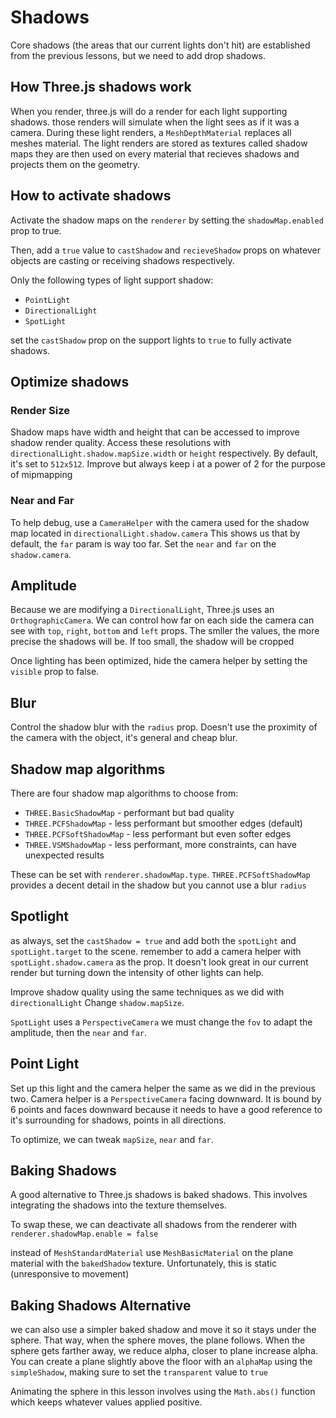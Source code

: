 # Shadows
Core shadows (the areas that our current lights don't hit) are established from the previous lessons, but we need to add drop shadows. 

##  How Three.js shadows work
When you render, three.js will do a render for each light supporting shadows. those renders will simulate when the light sees as if it was a camera. 
During these light renders, a `MeshDepthMaterial` replaces all meshes material.
The light renders are stored as textures called shadow maps
they are then used on every material that recieves shadows and projects them on the geometry.

## How to activate shadows
Activate the shadow maps on the `renderer` by setting the `shadowMap.enabled` prop to true. 

Then, add a `true` value to `castShadow` and `recieveShadow` props on whatever objects are casting or receiving shadows respectively.

Only the following types of light support shadow:
* `PointLight`
* `DirectionalLight`
* `SpotLight`

set the `castShadow` prop on the support lights to `true` to fully activate shadows.

## Optimize shadows

### Render Size
Shadow maps have width and height that can be accessed to improve shadow render quality. 
Access these resolutions with `directionalLight.shadow.mapSize.width` or `height` respectively. By default, it's set to `512x512`. Improve but always keep i at a power of 2 for the purpose of mipmapping

### Near and Far
To help debug, use a `CameraHelper` with the camera used for the shadow map located in `directionalLight.shadow.camera` This shows us that by default, the `far` param is way too far. Set the `near` and `far` on the `shadow.camera`.

## Amplitude
Because we are modifying a `DirectionalLight`, Three.js uses an `OrthographicCamera`. We can control how far on each side the camera can see with `top`, `right`, `bottom` and `left` props.  The smller the values, the more precise the shadows will be. If too small, the shadow will be cropped

Once lighting has been optimized, hide the camera helper by setting the `visible` prop to false.

## Blur
Control the shadow blur with the `radius` prop. Doesn't use the proximity of the camera with the object, it's general and cheap blur.

## Shadow map algorithms
There are four shadow map algorithms to choose from:
* `THREE.BasicShadowMap` - performant but bad quality
* `THREE.PCFShadowMap` - less performant but smoother edges (default)
* `THREE.PCFSoftShadowMap` - less performant but even softer edges
* `THREE.VSMShadowMap` - less performant, more constraints, can have unexpected results

These can be set with `renderer.shadowMap.type`. `THREE.PCFSoftShadowMap` provides a decent detail in the shadow but you cannot use a blur `radius`

## Spotlight
as always, set the `castShadow = true` and add both the `spotLight` and `spotLight.target` to the scene. remember to add a camera helper with `spotLight.shadow.camera` as the prop. It doesn't look great in our current render but turning down the intensity of other lights can help.

Improve shadow quality using the same techniques as we did with `directionalLight`
Change `shadow.mapSize`.

`SpotLight` uses a `PerspectiveCamera` we must change the `fov` to adapt the amplitude, then the `near` and `far`.

## Point Light
Set up this light and the camera helper the same as we did in the previous two.
Camera helper is a `PerspectiveCamera` facing downward. It is bound by 6 points and faces downward because it needs to have a good reference to it's surrounding for shadows, points in all directions. 

To optimize, we can tweak `mapSize`, `near` and `far`.

## Baking Shadows
A good alternative to Three.js shadows is baked shadows. This involves integrating the shadows into the texture themselves. 

To swap these, we can deactivate all shadows from the renderer with `renderer.shadowMap.enable = false`

instead of `MeshStandardMaterial` use `MeshBasicMaterial` on the plane material with the `bakedShadow` texture. Unfortunately, this is static (unresponsive to movement)

## Baking Shadows Alternative
we can also use a simpler baked shadow and move it so it stays under the sphere. That way, when the sphere moves, the plane follows. When the sphere gets farther away, we reduce alpha, closer to plane increase alpha. 
You can create a plane slightly above the floor with an `alphaMap` using the `simpleShadow`, making sure to set the `transparent` value to `true`

Animating the sphere in this lesson involves using the `Math.abs()` function which keeps whatever values applied positive.
